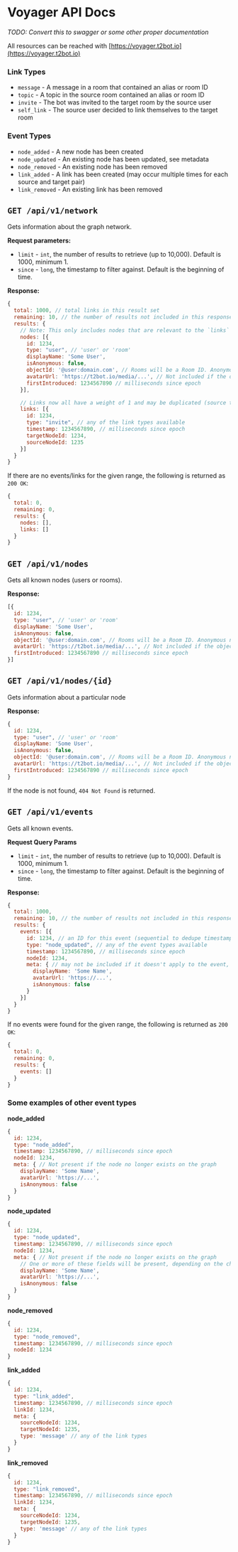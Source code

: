 # Voyager API Docs

*TODO: Convert this to swagger or some other proper documentation*

All resources can be reached with [https://voyager.t2bot.io](https://voyager.t2bot.io)

### Link Types
* `message` - A message in a room that contained an alias or room ID
* `topic` - A topic in the source room contained an alias or room ID
* `invite` - The bot was invited to the target room by the source user
* `self_link` - The source user decided to link themselves to the target room

### Event Types
* `node_added` - A new node has been created
* `node_updated` - An existing node has been updated, see metadata
* `node_removed` - An existing node has been removed
* `link_added` - A link has been created (may occur multiple times for each source and target pair)
* `link_removed` - An existing link has been removed
 
## `GET /api/v1/network`

Gets information about the graph network.

**Request parameters:**
* `limit` - `int`, the number of results to retrieve (up to 10,000). Default is 1000, minimum 1.
* `since` - `long`, the timestamp to filter against. Default is the beginning of time.

**Response:**
```javascript
{
  total: 1000, // total links in this result set
  remaining: 10, // the number of results not included in this response that are after `since`
  results: {
    // Note: This only includes nodes that are relevant to the `links`
    nodes: [{
      id: 1234,
      type: "user", // 'user' or 'room'
      displayName: 'Some User',
      isAnonymous: false,
      objectId: '@user:domain.com', // Rooms will be a Room ID. Anonymous nodes don't have this field.
      avatarUrl: 'https://t2bot.io/media/...', // Not included if the object doesn't have an avatar
      firstIntroduced: 1234567890 // milliseconds since epoch
    }],

    // Links now all have a weight of 1 and may be duplicated (source to target). 
    links: [{
      id: 1234,
      type: "invite", // any of the link types available
      timestamp: 1234567890, // milliseconds since epoch
      targetNodeId: 1234,
      sourceNodeId: 1235
    }]
  }
}
```

If there are no events/links for the given range, the following is returned as `200 OK`:
```javascript
{
  total: 0,
  remaining: 0,
  results: {
    nodes: [],
    links: []
  }
}
```

## `GET /api/v1/nodes`

Gets all known nodes (users or rooms).

**Response:**
```javascript
[{
  id: 1234,
  type: "user", // 'user' or 'room'
  displayName: 'Some User',
  isAnonymous: false,
  objectId: '@user:domain.com', // Rooms will be a Room ID. Anonymous nodes don't have this field.
  avatarUrl: 'https://t2bot.io/media/...', // Not included if the object doesn't have an avatar
  firstIntroduced: 1234567890 // milliseconds since epoch
}]
```

## `GET /api/v1/nodes/{id}`

Gets information about a particular node

**Response:**
```javascript
{
  id: 1234,
  type: "user", // 'user' or 'room'
  displayName: 'Some User',
  isAnonymous: false,
  objectId: '@user:domain.com', // Rooms will be a Room ID. Anonymous nodes don't have this field.
  avatarUrl: 'https://t2bot.io/media/...', // Not included if the object doesn't have an avatar
  firstIntroduced: 1234567890 // milliseconds since epoch
}
```

If the node is not found, `404 Not Found` is returned.

## `GET /api/v1/events`

Gets all known events.

**Request Query Params**
* `limit` - `int`, the number of results to retrieve (up to 10,000). Default is 1000, minimum 1.
* `since` - `long`, the timestamp to filter against. Default is the beginning of time.

**Response:**
```javascript
{
  total: 1000,
  remaining: 10, // the number of results not included in this response that are after `since`
  results: {
    events: [{
      id: 1234, // an ID for this event (sequential to dedupe timestamp)
      type: "node_updated", // any of the event types available
      timestamp: 1234567890, // milliseconds since epoch
      nodeId: 1234,
      meta: { // may not be included if it doesn't apply to the event, or if the relevant node no longer exists
        displayName: 'Some Name',
        avatarUrl: 'https://...',
        isAnonymous: false
      }
    }]
  }
}
```

If no events were found for the given range, the following is returned as `200 OK`:
```javascript
{
  total: 0,
  remaining: 0,
  results: {
    events: []
  }
}
```

### Some examples of other event types

**node_added**
```javascript
{
  id: 1234,
  type: "node_added",
  timestamp: 1234567890, // milliseconds since epoch
  nodeId: 1234,
  meta: { // Not present if the node no longer exists on the graph
    displayName: 'Some Name',
    avatarUrl: 'https://...',
    isAnonymous: false
  }
}
```

**node_updated**
```javascript
{
  id: 1234,
  type: "node_updated",
  timestamp: 1234567890, // milliseconds since epoch
  nodeId: 1234,
  meta: { // Not present if the node no longer exists on the graph
    // One or more of these fields will be present, depending on the change
    displayName: 'Some Name',
    avatarUrl: 'https://...',
    isAnonymous: false
  }
}
```

**node_removed**
```javascript
{
  id: 1234,
  type: "node_removed",
  timestamp: 1234567890, // milliseconds since epoch
  nodeId: 1234
}
```

**link_added**
```javascript
{
  id: 1234,
  type: "link_added",
  timestamp: 1234567890, // milliseconds since epoch
  linkId: 1234,
  meta: {
    sourceNodeId: 1234,
    targetNodeId: 1235,
    type: 'message' // any of the link types
  }
}
```

**link_removed**
```javascript
{
  id: 1234,
  type: "link_removed",
  timestamp: 1234567890, // milliseconds since epoch
  linkId: 1234,
  meta: {
    sourceNodeId: 1234,
    targetNodeId: 1235,
    type: 'message' // any of the link types
  }
}
```